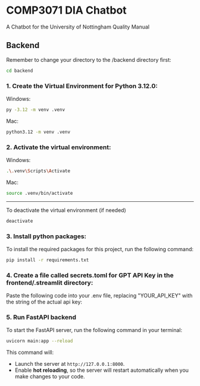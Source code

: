 # COMP3071 DIA Chatbot

A Chatbot for the University of Nottingham Quality Manual

## Backend

Remember to change your directory to the /backend directory first:

```bash
cd backend
```

### 1. Create the Virtual Environment for Python 3.12.0:

Windows:

```bash
py -3.12 -m venv .venv
```

Mac:

```bash
python3.12 -m venv .venv
```

### 2. Activate the virtual environment:

Windows:

```bash
.\.venv\Scripts\Activate
```

Mac:

```bash
source .venv/bin/activate
```

---

To deactivate the virtual environment (if needed)

```bash
deactivate
```

### 3. Install python packages:

To install the required packages for this project, run the following command:

```bash
pip install -r requirements.txt
```

### 4. Create a file called secrets.toml for GPT API Key in the frontend/.streamlit directory:

Paste the following code into your .env file, replacing "YOUR_API_KEY" with the string of the actual api key:

<!-- ```bash
 = "YOUR_API_KEY"
``` -->

### 5. Run FastAPI backend

To start the FastAPI server, run the following command in your terminal:

```bash
uvicorn main:app --reload
```

This command will:

- Launch the server at `http://127.0.0.1:8000`.
- Enable **hot reloading**, so the server will restart automatically when you make changes to your code.
